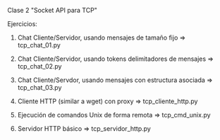 Clase 2 "Socket API para TCP"

Ejercicios:
1) Chat Cliente/Servidor, usando mensajes de tamaño fijo => tcp_chat_01.py

2) Chat Cliente/Servidor, usando tokens delimitadores de mensajes => tcp_chat_02.py

3) Chat Cliente/Servdor, usando mensajes con estructura asociada => tcp_chat_03.py

5) Cliente HTTP (similar a wget) con proxy => tcp_cliente_http.py

6) Ejecución de comandos Unix de forma remota => tcp_cmd_unix.py

7) Servidor HTTP básico => tcp_servidor_http.py

